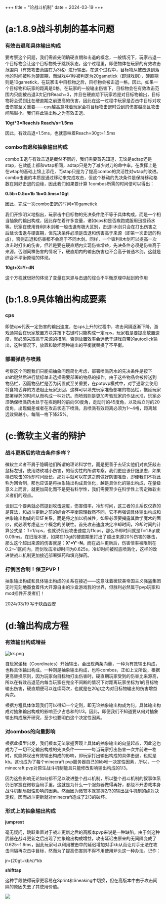 +++
title = "论战斗机制"
date = 2024-03-19
+++

# (a:1.8.9战斗机制的基本问题

### 有效击退和具体输出构成

要考察这个问题，我们需首先明确硬直期和击退的概念，一般情况下，玩家击退一个目标物会让这个目标物处于跳跃状态，这个过程里，即便物体在玩家的有效攻击范围内（有效攻击范围在为3格）进行输出，在这个过程中，目标物从被击退到落地的时间被称为硬直期，而游戏中1秒被判定为20gametick（即游戏刻），硬直期则是10gametick，在玩家击中目标物之后，目标物会被击退一格，因此，如果一个目标物和玩家的距离是0格，在玩家的一般输出伤害下，目标物会在有效攻击范围内只能被击退3次记作Reach=3，并且在硬直期下玩家若是对目标物输出，目标物将会受到比在硬直期之前更高的伤害，因此在这一过程中玩家是否击中目标对攻击伤害至关重要——cps越高意味着玩家会将目标物击退时受到的伤害越高且攻击间隔越小。我们将此输出称之为有效击退。

**10gt*3=Reach/s** **Reach/s=1.5ms**

因此，有效击退=1.5ms，也就意味着Reach=30gt=1.5ms

### combo击退和抽象输出构成

combo击退与有效击退是截然不同的，我们需要首先知道，无论是adtap还是stap，在效能上都和wtap相同，adtap只是为了减少对刀的命中率，在发挥上是在wtap的基础上锦上添花，而stap只是为了提高combo的灵活性对wtap的改进。combo击退的本质是通过移动来完成攻击，但这个移动的先决条件是保持移动格数在刚好击退的边缘，因此我们如果要计算 1combos所需的时间便可以得出：

**0.5b+0.5c=1b** **1b=0.5ms=10gt**

因此，完成一次combo击退的时间=10gametick

我们开宗明义地指出，玩家击中目标物的先决条件绝不等于具体构成，而是一个相当抽象的输出构成，因此存在着许多变量，诸如cps和是否疾跑或服用迅捷药水等。玩家在使用锋利II木剑和一般击退有极大区别，击退II木剑只会在打出伤害之后延长击退与硬直期，但先决条件必须是击退和伤害高于来源（即第一次击退的构成），否则击退和伤害都不会高于不同木剑。同样，一个锋利II木剑可以提高一次攻击时打出的伤害，但若是要在硬直期内实现伤害增益，先决条件必须是伤害高于来源，否则同样伤害的情况下，硬直期内的输出伤害也不会高于普通木剑。这就是综合不平衡原理的体现。

**10gt+X=Y+dN**

这个方程就很好的体现了变量在来源与击退的综合不平衡原理中起到的作用

# (b:1.8.9具体输出构成要素

### cps

即使cps代表一定伤害的输出速度，在cps上升的过程中，攻击间隔逐渐下降，游戏通常会在玩家放置方块并按下右键时只能构成一定cps，玩家若是要提高放置速度，就必须采取高于来源的措施，否则放置效率会远低于游戏自带的autoclick输出，这种情况下，放置和破坏两种输出的平衡就替换了不平衡。

### 部署弹药与喷溅

考察这个问题我们只能把抽象问题简化考虑，部署喷溅药水的先决条件是按下shift键然后进行鼠标单击选择需要部署的物品的操作，由于这些物品会被传送到物品栏，因而物品栏是否为闲置就至关重要，在potpvp模式中，对手通常会使用将食物丢弃的方法阻止玩家迂回，这样可以填充玩家准备部署的物品栏，拖延玩家部署弹药的时间从而构成一种对抗。而喷溅则是更加考验玩家的作战水准，玩家必须确保喷溅药水处于在疾跑时的前向60度角，走动时的45度角，以及站立时的20度角，出现偏差或者在攻击状态下喷溅，且喷溅有效距离必须为1～4格，距离越远效果越小，每隔一格下降25%。

# (c:微软主义者的辩护

### 战斗更新后的攻击条件多样？

微软主义者不屑于隐瞒他们所谓的理论科学性，而是更善于去证实他们对疯狂敲击鼠标左键，使用防砍减小伤害，的低劣性的所谓考察。我们更应该仔细思虑，如果横扫攻击的冷却时间延长，那对手就可以在这之前做好防御准备，即便我们不将此称为回合制，那也应该是将抽象输出构成具体化，越是具体化的输出构成，在量级意义上而言，就更加简化而不是更有科学性，我们需要至少在科学性上否定微软主义者们的观点。

谈到三个要素就必然提到攻击速度，伤害倍率，冷却时间，这三者的关系仅仅靠的是算法，和战斗更新之前的综合不平衡原理截然不同，它不再强调具体输出构成和抽象输出构成的辩证关系，而是将之加以机械性，如果必须要揭露其数学魔术的面纱，就必须考虑这三个概念的关联性。首先攻击速度决定冷却时间，冷却时间的计算公式是：T=1/cps，也就说假设攻击速度为11cps，那么冷却时间就是T≈1.8gt或0.09ms。在旧版本里，如果在10gt的硬直期里打出了超出来源20%伤害的暴击，那么这个超出来源的伤害就是：**X'=Y'-N**。而在战斗更新后，伤害倍率被限制在0.2～1区间内，而剑攻击冷却时间为0.625s，冷却时间被彻底喷溅化，这样的改进使战斗机制更加接近部署弹药和填充弹药。

### 打倒回合制！保卫PVP！

抽象输出构成和具体输出构成的关系在接近——这意味着微软美帝国主义强盗集团无时无刻地蚕食着伟大开源自由的沙盒游戏我的世界，但胜利必然属于pvp玩家和mod插件开发者们！

2024/03/19
写于陕西西安

# (d:输出构成方程

### 有效输出构成增益

![kk.png](https://img.picui.cn/free/2024/06/28/667e2b66d6d57.png)

自玩家坐标（Coordinates）开始输出，会出现两条向量，一种为有效输出构成，也称具体输出构成。一种则是抽象输出构成，也称combos，正如上文所说，根据更高替换原则，因为玩家向目标物打出伤害时，硬直期玩家受到的伤害比来源高，所以在有效击退范内每当玩家在完全不间断的情况下对距离玩家坐标为1的目标物输出伤害，硬直期便可以连续两次，也就是在20gt之内对目标物输出的伤害增益两次。

根据方程具体体现我们可以得知一个定则，即无论抽象输出构成为何，具体输出构成对抽象输出构成的影响至少占总和的1/3。因此，即便我们不知道要从何对抽象输出构成展开研究，至少也要明白这个决定性因素。

### 对combos的向量影响

根据此模型出发，我们根本无法掌握客观上具体的抽象输出的向量起点，因此这也成为了一切不定输出构成的先决条件————每当玩家打出伤害一次并前进一格时，就能体现出有效输出构成的影响，即玩家打出输出构成的具体击退，也就是kb。这也成为了每个minecraft pvp服务器自己的kb唯一决定性因素，所以，一个minecraft pvp对原生战斗机制能且只能修改影响输出构成的1/3。

因为这些影响无论如何都不足以改进整个战斗机制，所以整个战斗机制的叙事体系仍旧掌握在微软当局手里，这就是为什么一个服务器做得再好，都绕不开游戏本身战斗机制局限性影响的因素。然而因为微软本就掌握2/3的输出战斗机制的绝对决定权，因而战斗更新就对minecraft造成了2/3的破坏。

### 形式上的抽象输出构成

**jumprest**

毫无疑问，跳跃重置对于战斗更新之后的高版本pvp来说是一种缺陷，由于剑这种武器在战斗更新之后出现了抽象输出构成增益，攻击延迟由原来的无间隔变成了0.625~1.6ms，因此玩家可以利用被击中的延迟增加对手kb从而让对手无法在攻击间隔再次击中目标，然而为了提高伤害则不得不用使用斧头这一种办法。记作：

jr=(20gt+kb/s)*kb

**shifttap**

这种手段使得玩家更容易在Sprint和Sneaking中切换，但在高版本中由于攻击间隔的原因失去了其使用价值。

![](https://staticg.sportskeeda.com/editor/2022/11/dc12b-16687505325145-1920.jpg)
